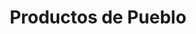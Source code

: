 ---
title: "Productos de Pueblo"
url: /miraflores-de-la-sierra/productos-de-pueblo/
shop: Feinkost
---